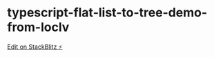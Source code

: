 # typescript-flat-list-to-tree-demo-from-loclv

[Edit on StackBlitz ⚡️](https://stackblitz.com/edit/typescript-flat-list-to-tree-demo-j8gi2t)